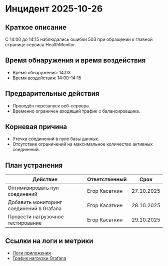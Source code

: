 # Инцидент 2025-10-26

## Краткое описание
С 14:00 до 14:15 наблюдались ошибки 503 при обращении к главной странице сервиса HealthMonitor.

## Время обнаружения и время воздействия
- Время обнаружения: 14:03  
- Время воздействия: 14:00–14:15

## Предварительные действия
- Проведён перезапуск веб-сервера.  
- Временно ограничен входящий трафик с балансировщика.

## Корневая причина
- Утечка соединений в пуле базы данных.  
- Отсутствие ограничений на максимальное количество активных соединений.

## План устранения

| Действие | Ответственный | Срок |
|-----------|----------------|------|
| Оптимизировать пул соединений | Егор Касаткин | 27.10.2025 |
| Добавить мониторинг соединений в Grafana | Егор Касаткин | 28.10.2025 |
| Провести нагрузочное тестирование | Егор Касаткин | 29.10.2025 |

## Ссылки на логи и метрики
- [Логи приложения](../assets/logs/incident-2025-10-26.log)  
- [График нагрузки Grafana](../assets/grafana/incident-2025-10-26.png)
